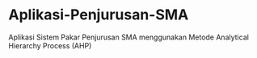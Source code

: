 # Aplikasi-Penjurusan-SMA
Aplikasi Sistem Pakar Penjurusan SMA menggunakan Metode Analytical Hierarchy Process (AHP)
